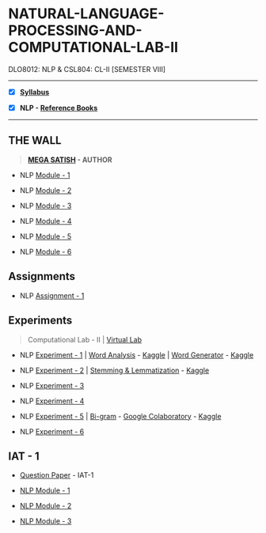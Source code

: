 # NATURAL-LANGUAGE-PROCESSING-AND-COMPUTATIONAL-LAB-II
 DLO8012: NLP & CSL804: CL-II [SEMESTER VIII]

---
 
 - [X] **[Syllabus](https://github.com/Amey-Thakur/NATURAL-LANGUAGE-PROCESSING-AND-COMPUTATIONAL-LAB-II/blob/main/MU%20SEM%20VIII%20SYLLABUS.pdf)**
 
 - [X] **NLP - [Reference Books](https://github.com/Amey-Thakur/NATURAL-LANGUAGE-PROCESSING-AND-COMPUTATIONAL-LAB-II/tree/main/Reference%20Books)**

---

## THE WALL

 >**[MEGA SATISH](https://github.com/msatmod) - AUTHOR**
 
 - NLP [Module - 1](https://github.com/Amey-Thakur/NATURAL-LANGUAGE-PROCESSING-AND-COMPUTATIONAL-LAB-II/blob/main/THE%20WALL/NLP_Module-1.pdf)
 
 - NLP [Module - 2](https://github.com/Amey-Thakur/NATURAL-LANGUAGE-PROCESSING-AND-COMPUTATIONAL-LAB-II/blob/main/THE%20WALL/NLP_Module-2.pdf)
 
 - NLP [Module - 3](https://github.com/Amey-Thakur/NATURAL-LANGUAGE-PROCESSING-AND-COMPUTATIONAL-LAB-II/blob/main/THE%20WALL/NLP_Module-3.pdf)
 
 - NLP [Module - 4]()
 
 - NLP [Module - 5]()
 
 - NLP [Module - 6]()


## Assignments

 - NLP [Assignment - 1](https://github.com/Amey-Thakur/NATURAL-LANGUAGE-PROCESSING-AND-COMPUTATIONAL-LAB-II/blob/main/Assignments/AMEY_B-50_NLP_ASSIGNMENT-1.pdf)


## Experiments
 
 >Computational Lab - II | [Virtual Lab](http://nlp-iiith.vlabs.ac.in)

 - NLP [Experiment - 1](https://github.com/Amey-Thakur/NATURAL-LANGUAGE-PROCESSING/blob/main/Experiments/Experiment%201/AMEY_B-50_NLP_EXPERIMENT-1.pdf) | [Word Analysis](https://github.com/Amey-Thakur/NATURAL-LANGUAGE-PROCESSING/blob/main/Experiments/Experiment%201/Word_Analysis.ipynb) - [Kaggle](https://www.kaggle.com/ameythakur20/word-analysis) | [Word Generator](https://github.com/Amey-Thakur/NATURAL-LANGUAGE-PROCESSING/blob/main/Experiments/Experiment%201/Word_Generator.ipynb) - [Kaggle](https://www.kaggle.com/ameythakur20/word-generator)
 
 - NLP [Experiment - 2](https://github.com/Amey-Thakur/NATURAL-LANGUAGE-PROCESSING-AND-COMPUTATIONAL-LAB-II/blob/main/Experiments/Experiment%202/AMEY_B-50_NLP_EXPERIMENT-2.pdf) | [Stemming & Lemmatization](https://github.com/Amey-Thakur/NATURAL-LANGUAGE-PROCESSING-AND-COMPUTATIONAL-LAB-II/blob/main/Experiments/Experiment%202/Stemming%26Lemmatization.ipynb) - [Kaggle](https://www.kaggle.com/ameythakur20/stemming-lemmatization)
 
 - NLP [Experiment - 3](https://github.com/Amey-Thakur/NATURAL-LANGUAGE-PROCESSING-AND-COMPUTATIONAL-LAB-II/blob/main/Experiments/Experiment%203/AMEY_B-50_NLP_EXPERIMENT-3.pdf)
 
 - NLP [Experiment - 4](https://github.com/Amey-Thakur/NATURAL-LANGUAGE-PROCESSING-AND-COMPUTATIONAL-LAB-II/blob/main/Experiments/Experiment%204/AMEY_B-50_NLP_EXPERIMENT-4.pdf)
 
 - NLP [Experiment - 5](https://github.com/Amey-Thakur/NATURAL-LANGUAGE-PROCESSING-AND-COMPUTATIONAL-LAB-II/blob/main/Experiments/Experiment%205/AMEY_B-50_NLP_EXPERIMENT-5.pdf) | [Bi-gram](https://github.com/Amey-Thakur/NATURAL-LANGUAGE-PROCESSING-AND-COMPUTATIONAL-LAB-II/blob/main/Experiments/Experiment%205/Bi-gram.py) - [Google Colaboratory](https://github.com/Amey-Thakur/NATURAL-LANGUAGE-PROCESSING-AND-COMPUTATIONAL-LAB-II/blob/main/Experiments/Experiment%205/Bigram.ipynb) - [Kaggle](https://www.kaggle.com/ameythakur20/bigram)
 
 - NLP [Experiment - 6](https://github.com/Amey-Thakur/NATURAL-LANGUAGE-PROCESSING-AND-COMPUTATIONAL-LAB-II/blob/main/Experiments/Experiment%206/AMEY_B-50_NLP_EXPERIMENT-6.pdf)


## IAT - 1

 - [Question Paper](https://github.com/Amey-Thakur/NATURAL-LANGUAGE-PROCESSING-AND-COMPUTATIONAL-LAB-II/blob/main/IAT-1/NLP%20IAT-1%20Question%20Paper.pdf) - IAT-1
 
 - [NLP Module - 1](https://github.com/Amey-Thakur/NATURAL-LANGUAGE-PROCESSING-AND-COMPUTATIONAL-LAB-II/blob/main/IAT-1/NLP_Module-1.pdf)
 
 - [NLP Module - 2](https://github.com/Amey-Thakur/NATURAL-LANGUAGE-PROCESSING-AND-COMPUTATIONAL-LAB-II/blob/main/IAT-1/NLP_Module-2.pdf)
 
 - [NLP Module - 3](https://github.com/Amey-Thakur/NATURAL-LANGUAGE-PROCESSING-AND-COMPUTATIONAL-LAB-II/blob/main/IAT-1/NLP_Module-3.pdf)



